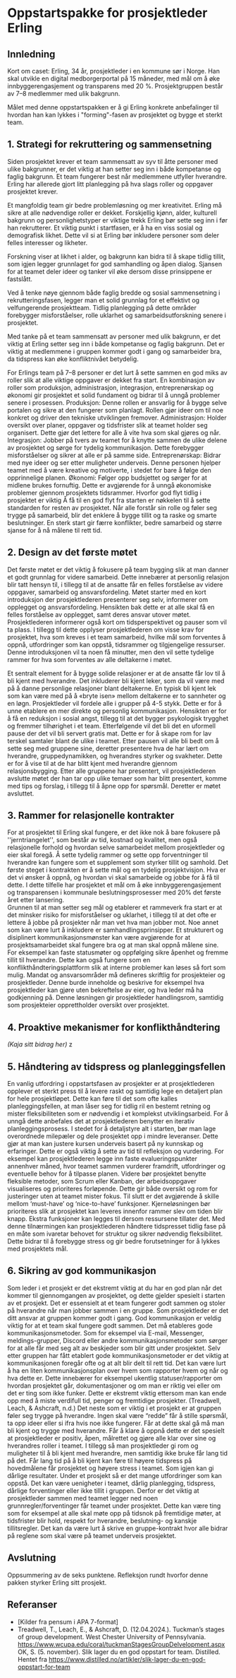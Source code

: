 # Oppstartspakke for prosjektleder Erling

## Innledning
Kort om caset: Erling, 34 år, prosjektleder i en kommune sør i Norge. Han skal utvikle en digital medborgerportal på 15 måneder, med mål om å øke innbyggerengasjement og transparens med 20 %. Prosjektgruppen består av 7–8 medlemmer med ulik bakgrunn.  

Målet med denne oppstartspakken er å gi Erling konkrete anbefalinger til hvordan han kan lykkes i "forming"-fasen av prosjektet og bygge et sterkt team.

## 1. Strategi for rekruttering og sammensetning

Siden prosjektet krever et team sammensatt av syv til åtte personer med ulike bakgrunner, er det viktig at han setter seg inn i både kompetanse og faglig bakgrunn. Et team fungerer best når medlemmene utfyller hverandre. Erling har allerede gjort litt planlegging på hva slags roller og oppgaver prosjektet krever. 

Et mangfoldig team gir bedre problemløsning og mer kreativitet. Erling må sikre at alle nødvendige roller er dekket. Forskjellig kjønn, alder, kulturell bakgrunn og personlighetstyper er viktige trekk Erling bør sette seg inn i før han rekrutterer. Et viktig punkt i startfasen, er å ha en viss sosial og demografisk likhet. Dette vil si at Erling bør inkludere personer som deler felles interesser og likheter.

Forskning viser at likhet i alder, og bakgrunn kan bidra til å skape tidlig tillit, som igjen legger grunnlaget for god samhandling og åpen dialog. Sjansen for at teamet deler ideer og tanker vil øke dersom disse prinsippene er fastslått. 

Ved å tenke nøye gjennom både faglig bredde og sosial sammensetning i rekrutteringsfasen, legger man et solid grunnlag for et effektivt og velfungerende prosjektteam. Tidlig planlegging på dette områder forebygger misforståelser, rolle uklarhet og samarbeidsutforskning senere i prosjektet. 

Med tanke på et team sammensatt av personer med ulik bakgrunn, er det viktig at Erling setter seg inn i både kompetanse og faglig bakgrunn. 
Det er viktig at medlemmene i gruppen kommer godt i gang og samarbeider bra, da tidspress kan øke konfliktnivået betydelig. 

For Erlings team på 7–8 personer er det lurt å sette sammen en god miks av roller slik at alle viktige oppgaver er dekket fra start. En kombinasjon av roller som produksjon, administrasjon, integrasjon, entreprenørskap og økonomi gir prosjektet et solid fundament og bidrar til å unngå problemer senere i prosessen. 
Produksjon: Denne rollen er ansvarlig for å bygge selve portalen og sikre at den fungerer som planlagt. Rollen gjør ideer om til noe konkret og driver den tekniske utviklingen fremover. 
Administrasjon: Holder oversikt over planer, oppgaver og tidsfrister slik at teamet holder seg organisert. Dette gjør det lettere for alle å vite hva som skal gjøres og når. 
Integrasjon: Jobber på tvers av teamet for å knytte sammen de ulike delene av prosjektet og sørge for tydelig kommunikasjon. Dette forebygger misforståelser og sikrer at alle er på samme side. 
Entreprenørskap: Bidrar med nye ideer og ser etter muligheter underveis. Denne personen hjelper teamet med å være kreative og motiverte, i stedet for bare å følge den opprinnelige planen. 
Økonomi: Følger opp budsjettet og sørger for at midlene brukes fornuftig. Dette er avgjørende for å unngå økonomiske problemer gjennom prosjektets tidsrammer.
Hvorfor god flyt tidlig i prosjektet er viktig
Å få til en god flyt fra starten er nøkkelen til å sette standarden for resten av prosjektet. Når alle forstår sin rolle og føler seg trygge på samarbeid, blir det enklere å bygge tillit og ta raske og smarte beslutninger. En sterk start gir færre konflikter, bedre samarbeid og større sjanse for å nå målene til rett tid.


## 2. Design av det første møtet
Det første møtet er det viktig å fokusere på team bygging slik at man danner et godt grunnlag for videre samarbeid. Dette innebærer at personlig relasjon blir tatt hensyn til, i tillegg til at de ansatte får en felles forståelse av videre oppgaver, samarbeid og ansvarsfordeling. 
Møtet starter med en kort introduksjon der prosjektlederen presenterer seg selv, informerer om opplegget og ansvarsfordeling. Hensikten bak dette er at alle skal få en felles forståelse av opplegget, samt deres ansvar utover møtet. Prosjektlederen informerer også kort om tidsperspektivet og pauser som vil ta plass. I tillegg til dette opplyser prosjektlederen om visse krav for prosjektet, hva som kreves i et team samarbeid, hvilke mål som forventes å oppnå, utfordringer som kan oppstå, tidsrammer og tilgjengelige ressurser. Denne introduksjonen vil ta noen få minutter, men den vil sette tydelige rammer for hva som forventes av alle deltakerne i møtet.

Et sentralt element for å bygge solide relasjoner er at de ansatte får lov til å bli kjent med hverandre. Det inkluderer bli kjent leker, som da vil være med på å danne personlige relasjoner blant deltakerne. En typisk bli kjent lek som kan være med på å «bryte isen» mellom deltakerne er to sannheter og en løgn. Prosjektleder vil fordele alle i grupper på 4-5 stykk. Dette er for å unne etablere en mer direkte og personlig kommunikasjon. Hensikten er for å få en reduksjon i sosial angst, tillegg til at det bygger psykologisk trygghet og fremmer tilhørighet i et team. Etterfølgende vil det bli det en uformell pause der det vil bli servert gratis mat. Dette er for å skape rom for lav terskel samtaler blant de ulike i teamet. Etter pausen vil alle bli bedt om å sette seg med gruppene sine, deretter presentere hva de har lært om hverandre, gruppedynamikken, og hverandres styrker og svakheter. Dette er for å vise til at de har blitt kjent med hverandre gjennom relasjonsbygging. Etter alle gruppene har presentert, vil prosjektlederen avslutte møtet der han tar opp ulike temaer som har blitt presentert, komme med tips og forslag, i tillegg til å åpne opp for spørsmål. Deretter er møtet avsluttet. 


## 3. Rammer for relasjonelle kontrakter
For at prosjektet til Erling skal fungere, er det ikke nok å bare fokusere på ''jerntriangelet'', som består av tid, kostnad og kvalitet, men også relasjonelle forhold og hvordan selve samarbeidet mellom prosjektleder og eier skal foregå. Å sette tydelig rammer og sette opp forventninger til hverandre kan fungere som et supplement som styrker tillit og samhold. 
Det første steget i kontrakten er å sette mål og en tydelig prosjektvisjon. Hva er det vi ønsker å oppnå, og hvordan vi skal samarbeide og jobbe for å få til dette. I dette tilfelle har prosjektet et mål om å øke innbyggerengasjement og transparensen i kommunale beslutningsprosesser med 20% det første året etter lansering.  
Grunnen til at man setter seg mål og etablerer et rammeverk fra start er at det minsker risiko for misforståelser og uklarhet, i tillegg til at det ofte er lettere å jobbe på prosjekter når man vet hva man jobber mot. 
Noe annet som kan være lurt å inkludere er samhandlingsprinsipper. Et strukturert og disiplinert kommunikasjonsmønster kan være avgjørende for at prosjektsamarbeidet skal fungere bra og at man skal oppnå målene sine. For eksempel kan faste statusmøter og oppfølging sikre åpenhet og fremme tillit til hverandre. Dette kan også fungere som en konflikthåndteringsplattform slik at interne problemer kan løses så fort som mulig. 
Mandat og ansvarsområder må defineres skriftlig for prosjekteier og prosjektleder. Denne burde inneholde og beskrive for eksempel hva prosjektleder kan gjøre uten bekreftelse av eier, og hva leder må ha godkjenning på. Denne løsningen gir prosjektleder handlingsrom, samtidig som prosjekteier opprettholder oversikt over prosjektet. 

## 4. Proaktive mekanismer for konflikthåndtering
*(Kaja sitt bidrag her)*
z
## 5. Håndtering av tidspress og planleggingsfellen
En vanlig utfordring i oppstartsfasen av prosjekter er at prosjektlederen opplever et sterkt press til å levere raskt og samtidig lege en detaljert plan for hele prosjektløpet. Dette kan føre til det som ofte kalles planleggingsfellen, at man låser seg for tidlig ril en bestemt retning og mister fleksibiliteten som er nødvendig i et komplekst utviklingsarbeid.
For å unngå dette anbefales det at prosjektlederen benytter en iterativ planleggingsprosess. I stedet for å detaljstyre alt i starten, bør man lage overordnede milepæler og dele prosjektet opp i mindre leveranser. Dette gjør at man kan justere kursen underveis basert på ny kunnskap og erfaringer. 
Dette er også viktig å sette av tid til refleksjon og vurdering. For eksempel kan prosjektlederen legge inn faste evalueringspunkter annenhver måned, hvor teamet sammen vurderer framdrift, utfordringer og eventuelle behov for å tilpasse planen.
Videre bør prosjektet benytte fleksible metoder, som Scrum eller Kanban, der arbeidsoppgaver visualiseres og prioriteres forløpende. Dette gir både oversikt og rom for justeringer uten at teamet mister fokus.
Til slutt er det avgjørende å skille mellom ‘must-have’ og ‘nice-to-have’ funksjoner. Kjerneløsningen bør prioriteres slik at prosjektet kan leveres innenfor rammer slev om tiden blir knapp. Ekstra funksjoner kan legges til dersom ressursene tillater det. 
Med denne tilnærmingen kan prosjektlederen håndtere tidspresset tidlig fase på en måte som ivaretar behovet for struktur og sikrer nødvendig fleksibilitet. Dette bidrar til å forebygge stress og gir bedre forutsetninger for å lykkes med prosjektets mål.


## 6. Sikring av god kommunikasjon
Som leder i et prosjekt er det ekstremt viktig at du har en god plan når det kommer til gjennomgangen av prosjektet, og dette gjelder spesielt i starten av et prosjekt. 
Det er essensielt at et team fungerer godt sammen og stoler på hverandre når man jobber sammen i en gruppe. Som prosjektleder er det ditt ansvar at gruppen kommer godt i gang. God kommunikasjon er veldig viktig for at et team skal fungere godt sammen. Det må etableres gode kommunikasjonsmetoder. Som for eksempel via E-mail, Messenger, meldings-grupper, Discord eller andre kommunikasjonsmetoder som sørger for at alle får med seg alt av beskjeder som blir gitt under prosjektet. Selv etter gruppen har fått etablert gode kommunikasjonsmetoder er det viktig at kommunikasjonen foregår ofte og at alt blir delt til rett tid. Det kan være lurt å ha en liten kommunikasjonsplan over hvem som rapporter hvem og når og hva dette er. Dette innebærer for eksempel ukentlig statuser/rapporter om hvordan prosjektet går, dokumentasjoner og om man er riktig vei eller om det er ting som ikke funker.  Dette er ekstremt viktig ettersom man kan ende opp med å miste verdifull tid, penger og fremtidige prosjekter. (Treadwell, Leach, & Ashcraft, n.d.) 
Det neste som er viktig i et prosjekt er at gruppen føler seg trygge på hverandre. Ingen skal være “redde” får å stille spørsmål, ta opp ideer eller si ifra hvis noe ikke fungerer. Får at dette skal gå må man bli kjent og trygge med hverandre. Får å klare å oppnå dette er det spesielt at prosjektleder er positiv, åpen, målrettet og gjøre alle klar over sine og hverandres roller i teamet. I tillegg så man prosjektleder gi rom og muligheter til å bli kjent med hverandre, men samtidig ikke bruke får lang tid på det. Får lang tid på å bli kjent kan føre til høyere tidspress på hovedmålene får prosjektet og høyere stress i teamet. Som igjen kan gi dårlige resultater.
Under et prosjekt så er det mange utfordringer som kan oppstå. Det kan være uenigheter i teamet, dårlig planlegging, tidspress, dårlige forventinger eller ikke tillit i gruppen. Derfor er det viktig at prosjektleder sammen med teamet legger ned noen grunnregler/forventinger får teamet under prosjektet. Dette kan være ting som for eksempel at alle skal møte opp på tidsnok på fremtidige møter, at tidsfrister blir hold, respekt for hverandre, beslutning- og kanskje tillitsregler. Det kan da være lurt å skrive en gruppe-kontrakt hvor alle bidrar på reglene som skal være på teamet underveis prosjektet. 


## Avslutning
Oppsummering av de seks punktene. Refleksjon rundt hvorfor denne pakken styrker Erling sitt prosjekt.

## Referanser
- [Kilder fra pensum i APA 7-format]
- Treadwell, T., Leach, E., & Ashcraft, D. (12.04.2024.). Tuckman’s stages of group development. West Chester University of Pennsylvania. https://www.wcupa.edu/coral/tuckmanStagesGroupDelvelopment.aspx 
OK, S. (5. november). Slik lager du en god oppstart for team. Distilled. Hentet fra https://www.distilled.no/artikler/slik-lager-du-en-god-oppstart-for-team 
